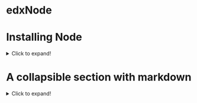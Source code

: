 # edxNode

# Installing Node
<details>
  <summary>Click to expand!</summary>
  
  ## What NOT to do
  Often Node.js can be installed with a particular Operating System's official or unofficial package manager. For instance apt-get on Debian/Ubuntu, Brew on macOs, Chocolatey on Windows. It is strongly recommended against using this approach to install Node. Package managers tend to lag behind the faster Node.js release cycle. Additionally, the placement of binary and config files and folders isn't standardized across OS package managers and can cause compatibility issues.

Another significant issue with installing Node.js via an OS package manager is that installing global modules with Node's module installer (npm) tends to require the use of sudo (a command which grants root privileges) on non-Windows systems. This is not an ideal setup for a developer machine and granting root privileges to the install process of third-party libraries is not a good security practice.

Node can also be installed directly from the Node.js website. Again, on macOS and Linux it predicates the use of sudo for installing global libraries. Whether Windows, macOS or Linux, in the following sections we will present a better way to install Node using a version manager.

It is strongly recommended that if Node is installed via an Operating System Package Manager or directly via the website, that it be completely uninstalled before proceeding to the following sections.

  ## Mac or Linux
  In this section, we will look at installing Node on macOS and Linux. For Windows users feel free to skip to the next section, unless using Windows Subsystem for Linux v2 in which case this section may also be relevant.

The recommended way to install Node.js on macOS and Linux is by using a Node version manager, in particular nvm. We are going to install nvm and then use it to install Node.

The current nvm version is v0.37.2 (as of December 2020), so the install process will contain this version in the URL, if a greater version is out at time of reading, replace v0.37.2 with the current nvm version. For this installation process we assume that Bash, Sh, or Zsh is the shell being used, Fish is not supported but see the nvm readme for alternatives.

The way to install nvm is via the install script at https://github.com/nvm-sh/nvm/blob/v0.37.2/install.sh. If curl is installed (it usually is) a single command can be used to install and setup nvm:

curl -o- https://raw.githubusercontent.com/nvm-sh/nvm/v0.37.2/install.sh | bash

If using zsh (e.g. on newer macOS releases) the bash part of the command can be replaced with zsh.

Alternatively the file can be downloaded and saved, and then easily executed like so:

cat install.sh | bash

Again bash can be replaced with zsh. To check that the installation was successful execute the following in the terminal:

command -v nvm

It should output nvm. If this fails on Linux, close and reopen the terminal (or SSH session) and try running the command again. On macOS see "Troubleshooting on macOS" for in depth troubleshooting.

Now that we have a version manager, let's install the Node version we'll be using on this course:

nvm install 14

This will install the latest version of Node 14:

 

![alt text](https://github.com/[username]/[reponame]/blob/[branch]/image.jpg?raw=true)

 

In this case the command installed Node v14.15.1. It doesn't matter if the right-most numbers are higher for this course, as long as the major number (the first number) is 14.

We can verify that Node is installed, and which version, with the following command:

node -v

Congratulations, we now have the right setup on our macOS or Linux machine to proceed with the course.
  
</details>

# A collapsible section with markdown
<details>
  <summary>Click to expand!</summary>
  
  ## Heading
  1. A numbered
  2. list
     * With some
     * Sub bullets
</details>
